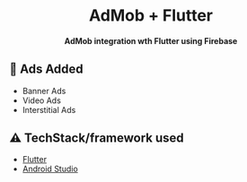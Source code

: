 <h1 align="center">AdMob + Flutter</h1>

<div align= "center">
  <h4>AdMob integration wth Flutter using Firebase</h4>
</div>



## :movie_camera: Ads Added
- Banner Ads
- Video Ads
- Interstitial Ads


## :warning: TechStack/framework used

- [Flutter](https://flutter.dev/)
- [Android Studio](https://developer.android.com/studio)




